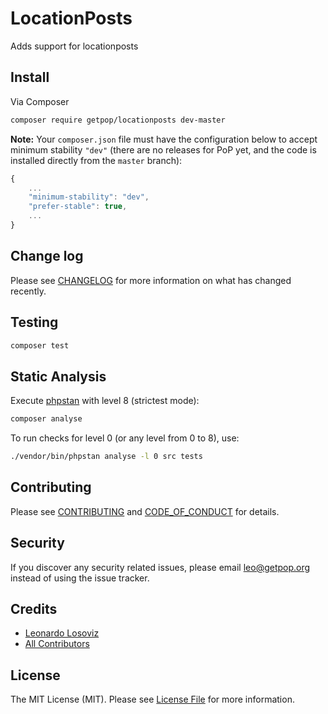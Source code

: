 # LocationPosts

<!--
[![Latest Version on Packagist][ico-version]][link-packagist]
[![Software License][ico-license]](LICENSE.md)
[![Build Status][ico-travis]][link-travis]
[![Coverage Status][ico-scrutinizer]][link-scrutinizer]
[![Quality Score][ico-code-quality]][link-code-quality]
[![Total Downloads][ico-downloads]][link-downloads]
-->

Adds support for locationposts

## Install

Via Composer

``` bash
composer require getpop/locationposts dev-master
```

**Note:** Your `composer.json` file must have the configuration below to accept minimum stability `"dev"` (there are no releases for PoP yet, and the code is installed directly from the `master` branch):

```javascript
{
    ...
    "minimum-stability": "dev",
    "prefer-stable": true,
    ...
}
```

<!--
## Usage

``` php
```
-->

## Change log

Please see [CHANGELOG](CHANGELOG.md) for more information on what has changed recently.

## Testing

``` bash
composer test
```

## Static Analysis

Execute [phpstan](https://github.com/phpstan/phpstan) with level 8 (strictest mode):

``` bash
composer analyse
```

To run checks for level 0 (or any level from 0 to 8), use:

``` bash
./vendor/bin/phpstan analyse -l 0 src tests
```

## Contributing

Please see [CONTRIBUTING](CONTRIBUTING.md) and [CODE_OF_CONDUCT](CODE_OF_CONDUCT.md) for details.

## Security

If you discover any security related issues, please email leo@getpop.org instead of using the issue tracker.

## Credits

- [Leonardo Losoviz][link-author]
- [All Contributors][link-contributors]

## License

The MIT License (MIT). Please see [License File](LICENSE.md) for more information.

[ico-version]: https://img.shields.io/packagist/v/getpop/locationposts.svg?style=flat-square
[ico-license]: https://img.shields.io/badge/license-MIT-brightgreen.svg?style=flat-square
[ico-travis]: https://img.shields.io/travis/getpop/locationposts/master.svg?style=flat-square
[ico-scrutinizer]: https://img.shields.io/scrutinizer/coverage/g/getpop/locationposts.svg?style=flat-square
[ico-code-quality]: https://img.shields.io/scrutinizer/g/getpop/locationposts.svg?style=flat-square
[ico-downloads]: https://img.shields.io/packagist/dt/getpop/locationposts.svg?style=flat-square

[link-packagist]: https://packagist.org/packages/getpop/locationposts
[link-travis]: https://travis-ci.org/getpop/locationposts
[link-scrutinizer]: https://scrutinizer-ci.com/g/getpop/locationposts/code-structure
[link-code-quality]: https://scrutinizer-ci.com/g/getpop/locationposts
[link-downloads]: https://packagist.org/packages/getpop/locationposts
[link-author]: https://github.com/leoloso
[link-contributors]: ../../contributors

